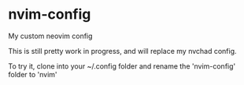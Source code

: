 # nvim-config

My custom neovim config

This is still pretty work in progress, 
and will replace my nvchad config.

To try it, clone into your ~/.config folder and 
rename the 'nvim-config' folder to 'nvim'

